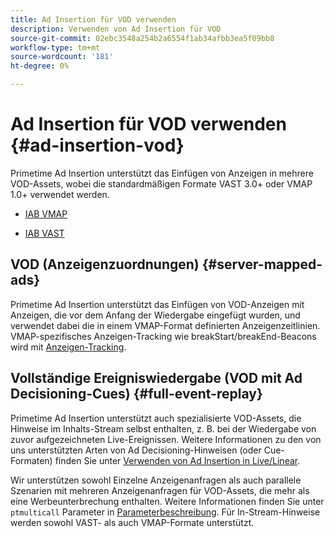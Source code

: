```yaml
---
title: Ad Insertion für VOD verwenden
description: Verwenden von Ad Insertion für VOD
source-git-commit: 02ebc3548a254b2a6554f1ab34afbb3ea5f09bb8
workflow-type: tm+mt
source-wordcount: '181'
ht-degree: 0%

---
```


# Ad Insertion für VOD verwenden {#ad-insertion-vod}

Primetime Ad Insertion unterstützt das Einfügen von Anzeigen in mehrere VOD-Assets, wobei die standardmäßigen Formate VAST 3.0+ oder VMAP 1.0+ verwendet werden.

* [IAB VMAP](https://www.iab.com/wp-content/uploads/2015/06/VMAPv1_0.pdf)

* [IAB VAST](https://www.iab.com/wp-content/uploads/2015/06/VASTv3_0.pdf)

## VOD (Anzeigenzuordnungen) {#server-mapped-ads}

Primetime Ad Insertion unterstützt das Einfügen von VOD-Anzeigen mit Anzeigen, die vor dem Anfang der Wiedergabe eingefügt wurden, und verwendet dabei die in einem VMAP-Format definierten Anzeigenzeitlinien.  VMAP-spezifisches Anzeigen-Tracking wie breakStart/breakEnd-Beacons wird mit [Anzeigen-Tracking](set-up-ad-tracking.md).

## Vollständige Ereigniswiedergabe (VOD mit Ad Decisioning-Cues) {#full-event-replay}

Primetime Ad Insertion unterstützt auch spezialisierte VOD-Assets, die Hinweise im Inhalts-Stream selbst enthalten, z. B. bei der Wiedergabe von zuvor aufgezeichneten Live-Ereignissen. Weitere Informationen zu den von uns unterstützten Arten von Ad Decisioning-Hinweisen (oder Cue-Formaten) finden Sie unter [Verwenden von Ad Insertion in Live/Linear](ad-insertion-live-linear-stream.md).

Wir unterstützen sowohl Einzelne Anzeigenanfragen als auch parallele Szenarien mit mehreren Anzeigenanfragen für VOD-Assets, die mehr als eine Werbeunterbrechung enthalten. Weitere Informationen finden Sie unter `ptmulticall` Parameter in [Parameterbeschreibung](/help/primetime-ad-insertion/technical-reference/bootstrap-api.md). Für In-Stream-Hinweise werden sowohl VAST- als auch VMAP-Formate unterstützt.
